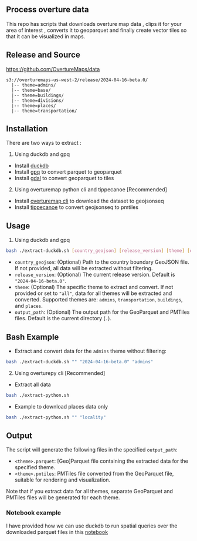 ## Process overture data

This repo has scripts that downloads overture map data , clips it for your area of interest , converts it to geoparquet and finally create vector tiles so that it can be visualized in maps.


## Release and Source 

https://github.com/OvertureMaps/data


```
s3://overturemaps-us-west-2/release/2024-04-16-beta.0/
  |-- theme=admins/
  |-- theme=base/
  |-- theme=buildings/
  |-- theme=divisions/
  |-- theme=places/
  |-- theme=transportation/
```

## Installation 

There are two ways to extract : 

1. Using duckdb and gpq

- Install [duckdb](https://duckdb.org/docs/installation/index) 
- Install [gpq](https://github.com/planetlabs/gpq#installation) to convert parquet to geoparquet 
- Install [gdal](https://gdal.org/programs/ogr2ogr.html) to convert geoparquet to tiles

2. Using overturemap python cli and tippecanoe [Recommended]

- Install [overturemap cli](https://github.com/OvertureMaps/overturemaps-py/tree/main) to download the dataset to geojsonseq
- Install [tippecanoe](https://github.com/felt/tippecanoe) to convert geojsonseq to pmtiles


## Usage 


1. Using duckdb and gpq 

  ```bash
  bash ./extract-duckdb.sh [country_geojson] [release_version] [theme] [output_path]
  ```
  - `country_geojson`: (Optional) Path to the country boundary GeoJSON file. If not provided, all data will be extracted without filtering.
  - `release_version`: (Optional) The current release version. Default is `"2024-04-16-beta.0"`.
  - `theme`: (Optional) The specific theme to extract and convert. If not provided or set to `"all"`, data for all themes will be extracted and converted. Supported themes are: `admins`, `transportation`, `buildings`, and `places`.
  - `output_path`: (Optional) The output path for the GeoParquet and PMTiles files. Default is the current directory (`.`).

  ## Bash Example

  - Extract and convert data for the `admins` theme without filtering:

  ```bash
  bash ./extract-duckdb.sh "" "2024-04-16-beta.0" "admins"
  ```


2. Using overturepy cli [Recommended]

  - Extract all data

  ```bash 
  bash ./extract-python.sh 
  ```

  - Example to download places data only 

  ```bash
  bash ./extract-python.sh "" "locality"
  ```
  
## Output

The script will generate the following files in the specified `output_path`:

- `<theme>.parquet`: [Geo]Parquet file containing the extracted data for the specified theme.
- `<theme>.pmtiles`: PMTiles file converted from the GeoParquet file, suitable for rendering and visualization.

Note that if you extract data for all themes, separate GeoParquet and PMTiles files will be generated for each theme.


### Notebook example

I have provided how we can use duckdb to run spatial queries over the downloaded parquet files in this [notebook](./overture_duckdb.ipynb) 
